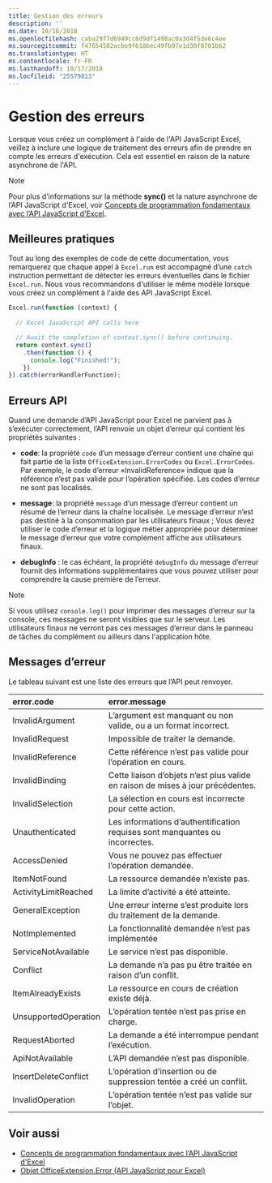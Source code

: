 ```yaml
---
title: Gestion des erreurs
description: ''
ms.date: 10/16/2018
ms.openlocfilehash: caba29f7d6949cc6d9df1498ac0a3d4f5de6c4ee
ms.sourcegitcommit: f47654582acbe9f618bec49fb97e1d30f8701b62
ms.translationtype: HT
ms.contentlocale: fr-FR
ms.lasthandoff: 10/17/2018
ms.locfileid: "25579813"
---
```

# <a name="error-handling"></a>Gestion des erreurs

Lorsque vous créez un complément à l'aide de l'API JavaScript Excel, veillez à inclure une logique de traitement des erreurs afin de prendre en compte les erreurs d'exécution. Cela est essentiel en raison de la nature asynchrone de l'API.

> [!NOTE]
> Pour plus d’informations sur la méthode **sync()** et la nature asynchrone de l’API JavaScript d'Excel, voir [Concepts de programmation fondamentaux avec l’API JavaScript d'Excel](excel-add-ins-core-concepts.md).

## <a name="best-practices"></a>Meilleures pratiques

Tout au long des exemples de code de cette documentation, vous remarquerez que chaque appel à `Excel.run` est accompagné d’une `catch` instruction permettant de détecter les erreurs éventuelles dans le fichier `Excel.run`. Nous vous recommandons d'utiliser le même modèle lorsque vous créez un complément à l'aide des API JavaScript Excel.

```js
Excel.run(function (context) { 
  
  // Excel JavaScript API calls here

  // Await the completion of context.sync() before continuing.
  return context.sync()
    .then(function () {
      console.log("Finished!");
    })
}).catch(errorHandlerFunction);     
```

## <a name="api-errors"></a>Erreurs API 

Quand une demande d’API JavaScript pour Excel ne parvient pas à s’exécuter correctement, l’API renvoie un objet d’erreur qui contient les propriétés suivantes : 

- **code**: la propriété  `code` d’un message d’erreur contient une chaîne qui fait partie de la liste `OfficeExtension.ErrorCodes` ou `Excel.ErrorCodes`. Par exemple, le code d’erreur «InvalidReference» indique que la référence n’est pas valide pour l’opération spécifiée. Les codes d’erreur ne sont pas localisés. 

- **message**: la propriété  `message` d’un message d’erreur contient un résumé de l’erreur dans la chaîne localisée. Le message d’erreur n’est pas destiné à la consommation par les utilisateurs finaux ; Vous devez utiliser le code d’erreur et la logique métier appropriée pour déterminer le message d’erreur que votre complément affiche aux utilisateurs finaux.

- **debugInfo** : le cas échéant, la propriété `debugInfo` du message d’erreur fournit des informations supplémentaires que vous pouvez utiliser pour comprendre la cause première de l’erreur. 

> [!NOTE]
> Si vous utilisez `console.log()` pour imprimer des messages d’erreur sur la console, ces messages ne seront visibles que sur le serveur. Les utilisateurs finaux ne verront pas ces messages d’erreur dans le panneau de tâches du complément ou ailleurs dans l'application hôte.

## <a name="error-messages"></a>Messages d’erreur

Le tableau suivant est une liste des erreurs que l’API peut renvoyer.

|error.code | error.message |
|:----------|:--------------|
|InvalidArgument |L’argument est manquant ou non valide, ou a un format incorrect.|
|InvalidRequest  |Impossible de traiter la demande.|
|InvalidReference|Cette référence n’est pas valide pour l’opération en cours.|
|InvalidBinding  |Cette liaison d’objets n’est plus valide en raison de mises à jour précédentes.|
|InvalidSelection|La sélection en cours est incorrecte pour cette action.|
|Unauthenticated |Les informations d’authentification requises sont manquantes ou incorrectes.|
|AccessDenied |Vous ne pouvez pas effectuer l’opération demandée.|
|ItemNotFound |La ressource demandée n’existe pas.|
|ActivityLimitReached|La limite d’activité a été atteinte.|
|GeneralException|Une erreur interne s’est produite lors du traitement de la demande.|
|NotImplemented  |La fonctionnalité demandée n’est pas implémentée|
|ServiceNotAvailable|Le service n’est pas disponible.|
|Conflict|La demande n’a pas pu être traitée en raison d’un conflit.|
|ItemAlreadyExists|La ressource en cours de création existe déjà.|
|UnsupportedOperation|L’opération tentée n’est pas prise en charge.|
|RequestAborted|La demande a été interrompue pendant l’exécution.|
|ApiNotAvailable|L’API demandée n’est pas disponible.|
|InsertDeleteConflict|L’opération d’insertion ou de suppression tentée a créé un conflit.|
|InvalidOperation|L’opération tentée n’est pas valide sur l’objet.|

## <a name="see-also"></a>Voir aussi

- [Concepts  de programmation fondamentaux avec l’API JavaScript d'Excel](excel-add-ins-core-concepts.md)
- [Objet OfficeExtension.Error (API JavaScript pour Excel)](https://docs.microsoft.com/javascript/api/office/officeextension.error?view=office-js)
